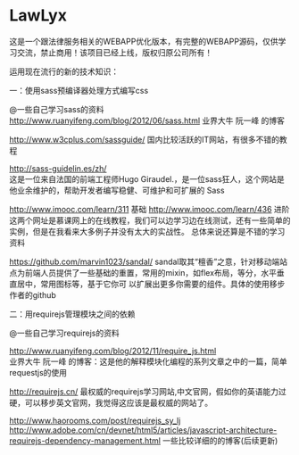 # LawLyx
这是一个跟法律服务相关的WEBAPP优化版本，有完整的WEBAPP源码，仅供学习交流，禁止商用！该项目已经上线，版权归原公司所有！

运用现在流行的新的技术知识：

一：使用sass预编译器处理方式编写css

  @一些自己学习sass的资料
   http://www.ruanyifeng.com/blog/2012/06/sass.html
   业界大牛 阮一峰 的博客
   
   http://www.w3cplus.com/sassguide/
   国内比较活跃的IT网站，有很多不错的教程
   
   http://sass-guidelin.es/zh/   
   这是一位来自法国的前端工程师Hugo Giraudel.，是一位sass狂人，这个网站是他业余维护的，帮助开发者编写稳健、可维护和可扩展的 Sass


  http://www.imooc.com/learn/311  基础
  http://www.imooc.com/learn/436  进阶
  这两个网址是慕课网上的在线教程，我们可以边学习边在线测试，还有一些简单的实例，但是在我看来大多例子并没有太大的实战性。
  总体来说还算是不错的学习资料
  
  https://github.com/marvin1023/sandal/
  sandal取其“檀香”之意，针对移动端站点为前端人员提供了一些基础的重置，常用的mixin，如flex布局，等分，水平垂直居中，常用图标等，基于它你可   以扩展出更多你需要的组件。具体的使用移步作者的github
  
  
二：用requirejs管理模块之间的依赖

 @一些自己学习requirejs的资料
 
http://www.ruanyifeng.com/blog/2012/11/require_js.html  
业界大牛 阮一峰 的博客：这是他的解释模块化编程的系列文章之中的一篇，简单requestjs的使用

http://requirejs.cn/
最权威的requirejs学习网站,中文官网，假如你的英语能力过硬，可以移步英文官网，我觉得这应该是最权威的网站了。


http://www.haorooms.com/post/requirejs_sy_lj
http://www.adobe.com/cn/devnet/html5/articles/javascript-architecture-requirejs-dependency-management.html
一些比较详细的的博客(后续更新)
